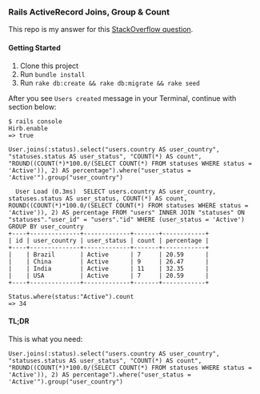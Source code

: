 ### Rails ActiveRecord Joins, Group & Count

This repo is my answer for this [StackOverflow question](https://stackoverflow.com/q/46860489/1577357).

#### Getting Started

1. Clone this project
2. Run `bundle install`
3. Run `rake db:create && rake db:migrate && rake seed`

After you see `Users created` message in your Terminal, continue with section below:

```
$ rails console
Hirb.enable
=> true

User.joins(:status).select("users.country AS user_country", "statuses.status AS user_status", "COUNT(*) AS count", "ROUND((COUNT(*)*100.0/(SELECT COUNT(*) FROM statuses WHERE status = 'Active')), 2) AS percentage").where("user_status = 'Active'").group("user_country")

  User Load (0.3ms)  SELECT users.country AS user_country, statuses.status AS user_status, COUNT(*) AS count, ROUND((COUNT(*)*100.0/(SELECT COUNT(*) FROM statuses WHERE status = 'Active')), 2) AS percentage FROM "users" INNER JOIN "statuses" ON "statuses"."user_id" = "users"."id" WHERE (user_status = 'Active') GROUP BY user_country
+----+--------------+-------------+-------+------------+
| id | user_country | user_status | count | percentage |
+----+--------------+-------------+-------+------------+
|    | Brazil       | Active      | 7     | 20.59      |
|    | China        | Active      | 9     | 26.47      |
|    | India        | Active      | 11    | 32.35      |
|    | USA          | Active      | 7     | 20.59      |
+----+--------------+-------------+-------+------------+

Status.where(status:"Active").count
=> 34
```

#### TL;DR

This is what you need:

```
User.joins(:status).select("users.country AS user_country", "statuses.status AS user_status", "COUNT(*) AS count", "ROUND((COUNT(*)*100.0/(SELECT COUNT(*) FROM statuses WHERE status = 'Active')), 2) AS percentage").where("user_status = 'Active'").group("user_country")
```
